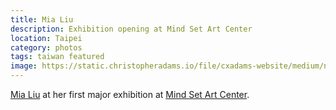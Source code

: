 ```yaml
---
title: Mia Liu
description: Exhibition opening at Mind Set Art Center
location: Taipei
category: photos
tags: taiwan featured
image: https://static.christopheradams.io/file/cxadams-website/medium/nextcloud/Photos/Albums/2019/20190720-1806_Taipei_MindSet/20190720-1806_Taipei_MindSet_L1005626-0.jpg
---
```


[Mia Liu] at her first major exhibition at [Mind Set Art Center].

[Mia Liu]: https://mialiustudio.com/
[Mind Set Art Center]: http://www.art-msac.com/
